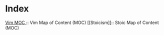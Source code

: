 # Index

[Vim MOC ](202208110032.md):: Vim Map of Content (MOC)
[[Stoicism]]:: Stoic Map of Content (MOC)



 










